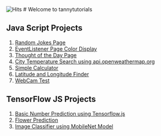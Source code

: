 <img src="https://hitcounter.pythonanywhere.com/count/tag.svg?url=https%3A%2F%2Fgithub.com%2Ftanmoy1999%2Ftannytutorials%2F" alt="Hits">
# Welcome to tannytutorials

## Java Script Projects

1) [Random Jokes Page](https://tanmoy1999.github.io/tannytutorials/index1.html)<br  />
2) [EventListener Page Color Display](https://tanmoy1999.github.io/tannytutorials/eventListener.html)<br  />
3) [Thought of the Day Page](https://tanmoy1999.github.io/tannytutorials/thoughtOfTheDay.html)<br  />
4) [City Temperature Search using api.openweathermap.org](https://tanmoy1999.github.io/tannytutorials/cityTemp.html)<br  />
5) [Simple Calculator](https://tanmoy1999.github.io/tannytutorials/simpleCalculator.html)<br  />
6) [Latitude and Longitude Finder](https://tanmoy1999.github.io/tannytutorials/latlong.html)<br  />
7) [WebCam Test](https://tanmoy1999.github.io/tannytutorials/WebcamTest.html)<br  />

## TensorFlow JS Projects

1) [Basic Number Prediction using Tensorflow.js](https://tanmoy1999.github.io/tannytutorials/tfjs/basic_tfjs.html)<br  />
2) [Flower Prediction](https://tanmoy1999.github.io/tannytutorials/tfjs/iris.html)<br  />
3) [Image Classifier using MobileNet Model](https://tanmoy1999.github.io/tannytutorials/tfjs/imgClass.html)<br  />

